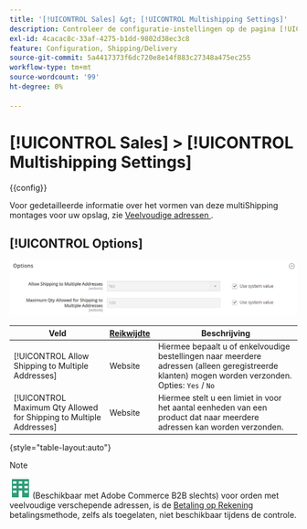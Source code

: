 ```yaml
---
title: '[!UICONTROL Sales] &gt; [!UICONTROL Multishipping Settings]'
description: Controleer de configuratie-instellingen op de pagina [!UICONTROL Sales] &gt; [!UICONTROL Multishipping Settings] van Commerce Admin.
exl-id: 4cacac8c-33af-4275-b1dd-9802d38ec3c8
feature: Configuration, Shipping/Delivery
source-git-commit: 5a4417373f6dc720e8e14f883c27348a475ec255
workflow-type: tm+mt
source-wordcount: '99'
ht-degree: 0%

---
```


# [!UICONTROL Sales] > [!UICONTROL Multishipping Settings]

{{config}}

Voor gedetailleerde informatie over het vormen van deze multiShipping montages voor uw opslag, zie [ Veelvoudige adressen ](../../stores-purchase/shipping-settings.md#multiple-addresses).

## [!UICONTROL Options]

![ Opties ](./assets/multishipping-settings-options.png)<!-- zoom -->

<!-- [Options](https://experienceleague.adobe.com/nl/docs/commerce-admin/stores-sales/delivery/shipping-settings#multiple-addresses) -->

| Veld | [ Reikwijdte ](../../getting-started/websites-stores-views.md#scope-settings) | Beschrijving |
|--- |--- |--- |
| [!UICONTROL Allow Shipping to Multiple Addresses] | Website | Hiermee bepaalt u of enkelvoudige bestellingen naar meerdere adressen (alleen geregistreerde klanten) mogen worden verzonden. Opties: `Yes` / `No` |
| [!UICONTROL Maximum Qty Allowed for Shipping to Multiple Addresses] | Website | Hiermee stelt u een limiet in voor het aantal eenheden van een product dat naar meerdere adressen kan worden verzonden. |

{style="table-layout:auto"}

>[!NOTE]
>
>![ Adobe Commerce B2B ](../../assets/b2b.svg) (Beschikbaar met Adobe Commerce B2B slechts) voor orden met veelvoudige verschepende adressen, is de [ Betaling op Rekening ](../../b2b/enable-basic-features.md#configure-payment-on-account) betalingsmethode, zelfs als toegelaten, niet beschikbaar tijdens de controle.
